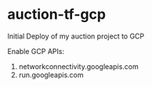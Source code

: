 # auction-tf-gcp
Initial Deploy of my auction project to GCP 


Enable GCP APIs:

1) networkconnectivity.googleapis.com
2) run.googleapis.com
